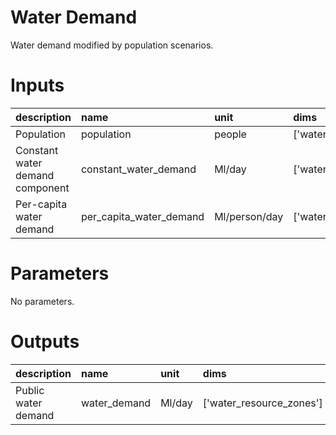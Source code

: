 # Water Demand

Water demand modified by population scenarios.

# Inputs

| description                     | name                    | unit          | dims                     | dtype   |
|:--------------------------------|:------------------------|:--------------|:-------------------------|:--------|
| Population                      | population              | people        | ['water_resource_zones'] | float   |
| Constant water demand component | constant_water_demand   | Ml/day        | ['water_resource_zones'] | float   |
| Per-capita water demand         | per_capita_water_demand | Ml/person/day | ['water_resource_zones'] | float   |

# Parameters

No parameters.

# Outputs

| description         | name         | unit   | dims                     | dtype   |
|:--------------------|:-------------|:-------|:-------------------------|:--------|
| Public water demand | water_demand | Ml/day | ['water_resource_zones'] | float   |
